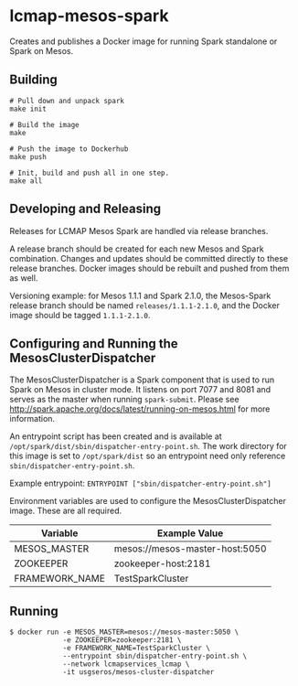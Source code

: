 # lcmap-mesos-spark
Creates and publishes a Docker image for running Spark standalone or Spark on Mesos.


## Building
```
# Pull down and unpack spark
make init

# Build the image
make

# Push the image to Dockerhub
make push

# Init, build and push all in one step.
make all
```

## Developing and Releasing
Releases for LCMAP Mesos Spark are handled via release branches.  

A release branch should be created for each new Mesos and Spark combination.  Changes and updates should be committed directly to these release branches. Docker images should be rebuilt and pushed from them as well.

Versioning example: for Mesos 1.1.1 and Spark 2.1.0, the Mesos-Spark
release branch should be named ```releases/1.1.1-2.1.0```, and the Docker image should be tagged ```1.1.1-2.1.0```.

## Configuring and Running the MesosClusterDispatcher
The MesosClusterDispatcher is a Spark component that is used to run Spark on Mesos in cluster mode.  It listens on port 7077 and 8081 and serves as the master when running ```spark-submit```.  Please see http://spark.apache.org/docs/latest/running-on-mesos.html for more information.

An entrypoint script has been created and is available at ```/opt/spark/dist/sbin/dispatcher-entry-point.sh```.  The work directory for this image is set to ```/opt/spark/dist``` so an entrypoint need only reference ```sbin/dispatcher-entry-point.sh```.

Example entrypoint:
```ENTRYPOINT ["sbin/dispatcher-entry-point.sh"]```

Environment variables are used to configure the MesosClusterDispatcher image. These are all required.

| Variable        | Example Value  |
| ------------- | ------------- |
| MESOS_MASTER   | mesos://mesos-master-host:5050 |
| ZOOKEEPER      | zookeeper-host:2181 |
| FRAMEWORK_NAME | TestSparkCluster |

## Running
```
$ docker run -e MESOS_MASTER=mesos://mesos-master:5050 \
             -e ZOOKEEPER=zookeeper:2181 \
             -e FRAMEWORK_NAME=TestSparkCluster \
             --entrypoint sbin/dispatcher-entry-point.sh \
             --network lcmapservices_lcmap \
             -it usgseros/mesos-cluster-dispatcher
```
